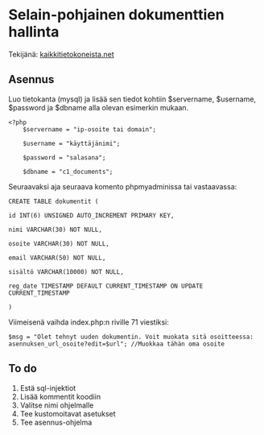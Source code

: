 ﻿# Selain-pohjainen dokumenttien hallinta

Tekijänä: [kaikkitietokoneista.net](https://kaikkitietokoneista.net)

## Asennus

Luo tietokanta (mysql) ja lisää sen tiedot kohtiin $servername, $username, $password ja $dbname alla olevan esimerkin mukaan.

    <?php
    	$servername = "ip-osoite tai domain";
        
        $username = "käyttäjänimi";
        
        $password = "salasana";
        
        $dbname = "c1_documents";

Seuraavaksi aja seuraava komento phpmyadminissa tai vastaavassa:

    CREATE TABLE dokumentit (
    
    id INT(6) UNSIGNED AUTO_INCREMENT PRIMARY KEY,
    
    nimi VARCHAR(30) NOT NULL,
    
    osoite VARCHAR(30) NOT NULL,
    
    email VARCHAR(50) NOT NULL,
    
    sisältö VARCHAR(10000) NOT NULL,
    
    reg_date TIMESTAMP DEFAULT CURRENT_TIMESTAMP ON UPDATE CURRENT_TIMESTAMP
    
    )

Viimeisenä vaihda index.php:n riville 71 viestiksi:

    $msg = "Olet tehnyt uuden dokumentin. Voit muokata sitä osoitteessa: asennuksen_url_osoite?edit=$url"; //Muokkaa tähän oma osoite

## To do

 1. Estä sql-injektiot
 2. Lisää kommentit koodiin
 3. Valitse nimi ohjelmalle
 4. Tee kustomoitavat asetukset
 5. Tee asennus-ohjelma

